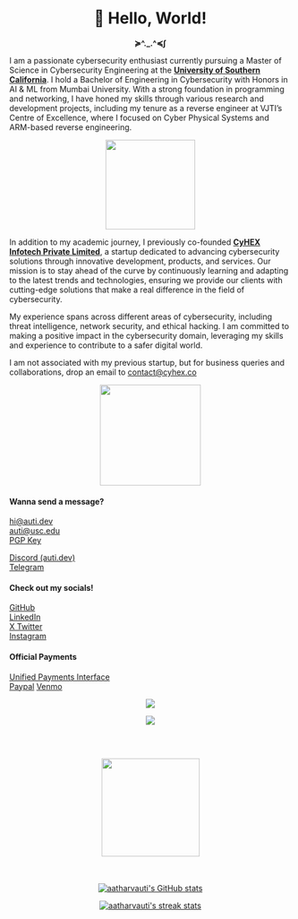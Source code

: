 <h1 align=center> <b> 👋  Hello, World! </b> </h1>

<p align=center> <b> ≽^._.^≼∫ </b> </p>

I am a passionate cybersecurity enthusiast currently pursuing a Master of Science in Cybersecurity Engineering at the [**University of Southern California**](mailto:auti@usc.edu). I hold a Bachelor of Engineering in Cybersecurity with Honors in AI & ML from Mumbai University. With a strong foundation in programming and networking, I have honed my skills through various research and development projects, including my tenure as a reverse engineer at VJTI’s Centre of Excellence, where I focused on Cyber Physical Systems and ARM-based reverse engineering.

<p align="center"><img src="https://media3.giphy.com/media/j0HjChGV0J44KrrlGv/giphy.gif" height="160"> </p>

In addition to my academic journey, I previously co-founded [**CyHEX Infotech Private Limited**](https://cyhex.co), a startup dedicated to advancing cybersecurity solutions through innovative development, products, and services. Our mission is to stay ahead of the curve by continuously learning and adapting to the latest trends and technologies, ensuring we provide our clients with cutting-edge solutions that make a real difference in the field of cybersecurity.

My experience spans across different areas of cybersecurity, including threat intelligence, network security, and ethical hacking. I am committed to making a positive impact in the cybersecurity domain, leveraging my skills and experience to contribute to a safer digital world.

I am not associated with my previous startup, but for business queries and collaborations, drop an email to [contact@cyhex.co](mailto:contact@cyhex.co)

<p align="center"><img src="https://media4.giphy.com/media/YYQ6sw8jt2HRxX4uVi/giphy.gif" height="180"></p>

#### Wanna send a message?

[hi@auti.dev](mailto:hi@auti.dev)  
[auti@usc.edu](mailto:auti@usc.edu)  
[PGP Key](../auti.pub)

[Discord (auti.dev)](https://discordapp.com/channels/@me/631478564411146262/)  
[Telegram](https://t.me/aatharvauti)  

#### Check out my socials!

[GitHub](https://github.com/aatharvauti)  
[LinkedIn](https://linkedin.com/in/auti)  
[X Twitter](https://x.com/aatharvauti)  
[Instagram](https://instagram.com/aatharvauti)

#### Official Payments

[Unified Payments Interface](upi://pay?pa=auti@sbi)  
[Paypal](https://paypal.me/aatharvauti)
[Venmo](https://venmo.com/u/aatharvauti)

<p align="center">
<img src="https://skillicons.dev/icons?i=python,go,bash,javascript,nodejs,electron,firebase,express,react,scss,c,java&perline=6">
</p>


<p align="center">
<a href="#">
<img src="https://skillicons.dev/icons?i=git,docker,kubernetes,django,fastapi,tensorflow,gcp,aws,azure,mysql,graphql,redis,mongodb,linux,arduino,raspberrypi&perline=8">
</a>
</p>

⠀
<h2 align="center"><img src="https://i.giphy.com/media/uMg1wT2x01jBOMk2SS/200.webp" width="175"> </h2>
⠀
⠀
<p align="center">
<a href="#">
<img src="https://github-readme-stats.vercel.app/api?username=aatharvauti&show_icons=true&count_private=true&title_color=3382ed&text_color=ffffff&icon_color=3382ed&bg_color=0D1117&hide_border=true&show_icons=true" alt="aatharvauti's GitHub stats" />
</a>
</p>


<p align="center">
<a href="#">
<img src="https://streak-stats.demolab.com/?user=aatharvauti&stroke=ffffff&background=0D1117&ring=3382ed&fire=3382ed&currStreakNum=ffffff&currStreakLabel=3382ed&sideNums=ffffff&sideLabels=ffffff&dates=ffffff&hide_border=true" alt="aatharvauti's streak stats" />
</a>
</p>

</p>
